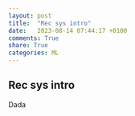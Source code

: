 ```yaml
---
layout: post
title:  "Rec sys intro"
date:   2023-08-14 07:44:17 +0100
comments: True
share: True
categories: ML
---
```


## Rec sys intro
Dada
